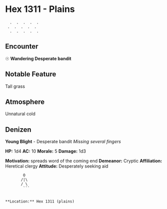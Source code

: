 # Hex 1311 - Plains
```
  .  .  .  .  .
 .  .  .  .  .
  .  .  .  .  .
```

## Encounter

☉ **Wandering Desperate bandit**

## Notable Feature

Tall grass

## Atmosphere

Unnatural cold

## Denizen

**Young Blight** - Desperate bandit
*Missing several fingers*

**HP:** 1d4 **AC:** 10 **Morale:** 5
**Damage:** 1d3

**Motivation:** spreads word of the coming end
**Demeanor:** Cryptic
**Affiliation:** Heretical clergy
**Attitude:** Desperately seeking aid

```
        O
       /|\
       / \
        ```


**Location:** Hex 1311 (plains)
